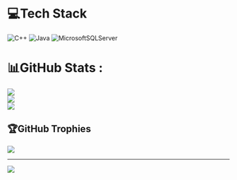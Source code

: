 
# 💻Tech Stack
![C++](https://img.shields.io/badge/c++-%2300599C.svg?style=plastic&logo=c%2B%2B&logoColor=white) ![Java](https://img.shields.io/badge/java-%23ED8B00.svg?style=plastic&logo=java&logoColor=white) ![MicrosoftSQLServer](https://img.shields.io/badge/Microsoft%20SQL%20Sever-CC2927?style=plastic&logo=microsoft%20sql%20server&logoColor=white)
# 📊GitHub Stats :
![](https://github-readme-stats.vercel.app/api?username=DucToan137&theme=radical&hide_border=false&include_all_commits=false&count_private=false)<br/>
![](https://github-readme-streak-stats.herokuapp.com/?user=DucToan137&theme=radical&hide_border=false)<br/>
![](https://github-readme-stats.vercel.app/api/top-langs/?username=DucToan137&theme=radical&hide_border=false&include_all_commits=false&count_private=false&layout=compact)

## 🏆GitHub Trophies
![](https://github-trophies.vercel.app/?username=DucToan137&theme=radical&no-frame=false&no-bg=false&margin-w=4)

---
[![](https://visitcount.itsvg.in/api?id=DucToan137&icon=0&color=0)](https://visitcount.itsvg.in)
